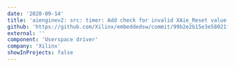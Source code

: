 ```yaml
---
date: '2020-09-14'
title: 'aienginev2: src: timer: Add check for invalid XAie_Reset value to XAie_SetTimerResetEvent'
github: 'https://github.com/Xilinx/embeddedsw/commit/99b2e2b15e3e58021f23bc3c9b408aa7df8dd38c'
external: ''
component: 'Userspace driver'
company: 'Xilinx'
showInProjects: false
---
```

